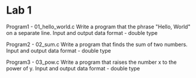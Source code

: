 # Lab 1
Program1 - 01_hello_world.c
Write a program that the phrase "Hello, World" on a separate line.
Input and output data format - double type

Program2 - 02_sum.c
Write a program that finds the sum of two numbers.
Input and output data format - double type

Program3 - 03_pow.c
Write a program that raises the number x to the power of y.
Input and output data format - double type

